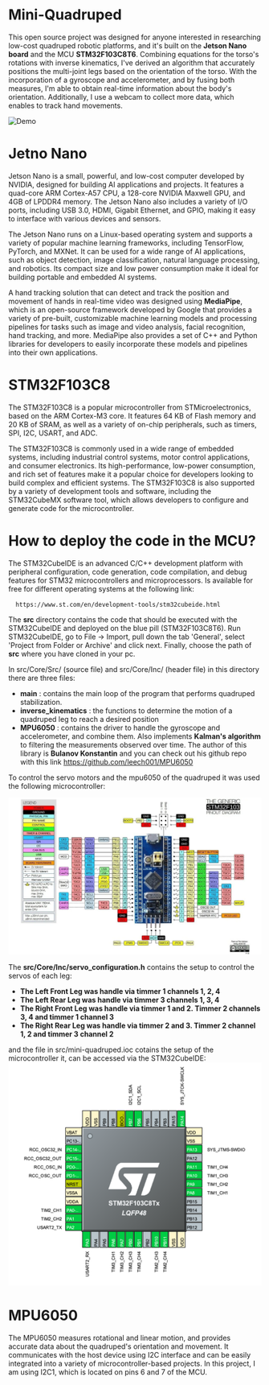 # Mini-Quadruped

This open source project was designed for anyone interested in researching low-cost quadruped robotic platforms, and it's built on the **Jetson Nano board** and the MCU **STM32F103C8T6**. Combining equations for the torso's rotations with inverse kinematics, I've derived an algorithm that accurately positions the multi-joint legs based on the orientation of the torso. With the incorporation of a gyroscope and accelerometer, and by fusing both measures, I'm able to obtain real-time information about the body's orientation. Additionally, I use a webcam to collect more data, which enables to track hand movements.

![Demo](https://media.giphy.com/media/VpOj6hN5GWJ0BFpOUy/giphy-downsized-large.gif)


# Jetno Nano 

Jetson Nano is a small, powerful, and low-cost computer developed by NVIDIA, designed for building AI applications and projects. It features a quad-core ARM Cortex-A57 CPU, a 128-core NVIDIA Maxwell GPU, and 4GB of LPDDR4 memory. The Jetson Nano also includes a variety of I/O ports, including USB 3.0, HDMI, Gigabit Ethernet, and GPIO, making it easy to interface with various devices and sensors.

The Jetson Nano runs on a Linux-based operating system and supports a variety of popular machine learning frameworks, including TensorFlow, PyTorch, and MXNet. It can be used for a wide range of AI applications, such as object detection, image classification, natural language processing, and robotics. Its compact size and low power consumption make it ideal for building portable and embedded AI systems.

A hand tracking solution that can detect and track the position and movement of hands in real-time video was designed using **MediaPipe**, which is an open-source framework developed by Google that provides a variety of pre-built, customizable machine learning models and processing pipelines for tasks such as image and video analysis, facial recognition, hand tracking, and more. MediaPipe also provides a set of C++ and Python libraries for developers to easily incorporate these models and pipelines into their own applications.


# STM32F103C8

The STM32F103C8 is a popular microcontroller from STMicroelectronics, based on the ARM Cortex-M3 core. It features 64 KB of Flash memory and 20 KB of SRAM, as well as a variety of on-chip peripherals, such as timers, SPI, I2C, USART, and ADC.

The STM32F103C8 is commonly used in a wide range of embedded systems, including industrial control systems, motor control applications, and consumer electronics. Its high-performance, low-power consumption, and rich set of features make it a popular choice for developers looking to build complex and efficient systems. The STM32F103C8 is also supported by a variety of development tools and software, including the STM32CubeMX software tool, which allows developers to configure and generate code for the microcontroller.

# How to deploy the code in the MCU?

The STM32CubeIDE is an advanced C/C++ development platform with peripheral configuration, code generation, code compilation,
and debug features for STM32 microcontrollers and microprocessors. Is available for free for different operating systems at 
the following link: 

      https://www.st.com/en/development-tools/stm32cubeide.html  

The **src** directory contains the code that should be executed with the STM32CubeIDE and deployed on the blue pill (STM32F103C8T6).
Run STM32CubeIDE, go to File -> Import, pull down the tab 'General', select 'Project from Folder or Archive' and click next. 
Finally, choose the path of **src** where you have cloned in your pc.

In src/Core/Src/ (source file) and src/Core/Inc/ (header file) in this directory there are three files:

- **main**               : contains the main loop of the program that performs quadruped stabilization.
- **inverse_kinematics** : the functions to determine the motion of a quadruped leg to reach a desired position
- **MPU6050**            : contains the driver to handle the gyroscope and accelerometer, and combine them. Also implements **Kalman's algorithm** to filtering the measurements observed over time. The author of this library is **Bulanov Konstantin** and you can check out his github repo with this link https://github.com/leech001/MPU6050 


To control the servo motors and the mpu6050 of the quadruped it was used the following microcontroller:

![alt text](https://github.com/nicoRomeroCuruchet/mini-quadruped/blob/main/img/stm32f103.webp)

The **src/Core/Inc/servo_configuration.h** contains the setup to control the servos of each leg:

- **The Left Front Leg was handle via timmer 1 channels 1, 2, 4**
- **The Left Rear Leg was handle via timmer 3 channels 1, 3, 4**
- **The Right Front Leg was handle via timmer 1 and 2. Timmer 2 channels 3, 4 and timmer 1 channel 3**
- **The Right Rear Leg was handle via timmer 2 and 3. Timmer 2 channel 1, 2 and timmer 3 channel 2**

 and the file in src/mini-quadruped.ioc cotains the setup of the microcontroller it, can be accessed via the STM32CubeIDE:
![alt text](https://github.com/nicoRomeroCuruchet/mini-quadruped/blob/main/img/Screen%20Shot%202022-04-01%20at%2010.30.43.png)

# MPU6050

The MPU6050 measures rotational and linear motion, and provides accurate data about the quadruped's orientation and movement. It communicates with the host device using I2C interface and can be easily integrated into a variety of microcontroller-based projects. In this project, I am using I2C1, which is located on pins 6 and 7 of the MCU.

